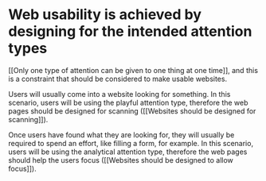 # Web usability is achieved by designing for the intended attention types
[[Only one type of attention can be given to one thing at one time]], and this is a constraint that should be considered to make usable websites.

Users will usually come into a website looking for something. In this scenario, users will be using the playful attention type, therefore the web pages should be designed for scanning ([[Websites should be designed for scanning]]).

Once users have found what they are looking for, they will usually be required to spend an effort, like filling a form, for example. In this scenario, users will be using the analytical attention type, therefore the web pages should help the users focus ([[Websites should be designed to allow focus]]).

<!-- #connection -->

<!-- {BearID:7620B843-2CE6-43E3-A363-C1EB99AB3C2B-422-0001027B9FC79502} -->
